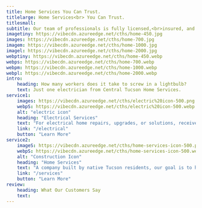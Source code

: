 ```yaml
---
title: Home Services You Can Trust.
titlelarge: Home Services<br> You Can Trust.
titlesmall:
subtitle: Our team of professionals is fully licensed,<br>insured, and bonded in electrical services.<br>More house services are coming soon!
imagetiny: https://vibecdn.azureedge.net/cths/home-450.jpg
images: https://vibecdn.azureedge.net/cths/home-700.jpg
imagem: https://vibecdn.azureedge.net/cths/home-1000.jpg
imagel: https://vibecdn.azureedge.net/cths/home-2000.jpg
webptiny: https://vibecdn.azureedge.net/cths/home-450.webp
webps: https://vibecdn.azureedge.net/cths/home-700.webp
webpm: https://vibecdn.azureedge.net/cths/home-1000.webp
webpl: https://vibecdn.azureedge.net/cths/home-2000.webp
intro:
    heading: How many workers does it take to screw in a lightbulb?
    text: Just one electrician from Central Tucson Home Services. 
service1:
    images: https://vibecdn.azureedge.net/cths/electric%20icon-500.png
    webpS: https://vibecdn.azureedge.net/cths/electric%20icon-500.webp
    alt: "electric icon"
    heading: "Electrical Services"
    text: "For electrical home repairs, upgrades, or solutions, receive safe and reliable service with unmatched quality. Our team is the most trusted and affordable electrical service company in Tucson."
    link: "/electrical"
    button: "Learn More"
service2:
    imageS: https://vibecdn.azureedge.net/cths/home-services-icon-500.png
    webpS: https://vibecdn.azureedge.net/cths/home-services-icon-500.webp
    alt: "Construction Icon"
    heading: "Home Services"
    text: "A company built by native Tucson residents, our goal is to help you and the community. At Central Tucson Home Services, receive high-quality house services from people you can trust!"
    link: "/services"
    button: "Learn More"
review:
    heading: What Our Customers Say
    text:
---
```


